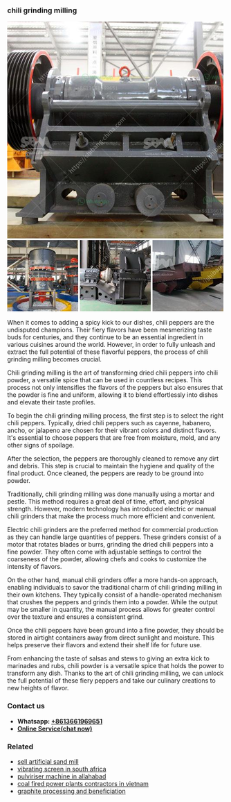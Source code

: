 <h3>chili grinding milling</h3><img src='1706767924.jpg' alt=''><p>When it comes to adding a spicy kick to our dishes, chili peppers are the undisputed champions. Their fiery flavors have been mesmerizing taste buds for centuries, and they continue to be an essential ingredient in various cuisines around the world. However, in order to fully unleash and extract the full potential of these flavorful peppers, the process of chili grinding milling becomes crucial.</p><p>Chili grinding milling is the art of transforming dried chili peppers into chili powder, a versatile spice that can be used in countless recipes. This process not only intensifies the flavors of the peppers but also ensures that the powder is fine and uniform, allowing it to blend effortlessly into dishes and elevate their taste profiles.</p><p>To begin the chili grinding milling process, the first step is to select the right chili peppers. Typically, dried chili peppers such as cayenne, habanero, ancho, or jalapeno are chosen for their vibrant colors and distinct flavors. It's essential to choose peppers that are free from moisture, mold, and any other signs of spoilage.</p><p>After the selection, the peppers are thoroughly cleaned to remove any dirt and debris. This step is crucial to maintain the hygiene and quality of the final product. Once cleaned, the peppers are ready to be ground into powder.</p><p>Traditionally, chili grinding milling was done manually using a mortar and pestle. This method requires a great deal of time, effort, and physical strength. However, modern technology has introduced electric or manual chili grinders that make the process much more efficient and convenient.</p><p>Electric chili grinders are the preferred method for commercial production as they can handle large quantities of peppers. These grinders consist of a motor that rotates blades or burrs, grinding the dried chili peppers into a fine powder. They often come with adjustable settings to control the coarseness of the powder, allowing chefs and cooks to customize the intensity of flavors.</p><p>On the other hand, manual chili grinders offer a more hands-on approach, enabling individuals to savor the traditional charm of chili grinding milling in their own kitchens. They typically consist of a handle-operated mechanism that crushes the peppers and grinds them into a powder. While the output may be smaller in quantity, the manual process allows for greater control over the texture and ensures a consistent grind.</p><p>Once the chili peppers have been ground into a fine powder, they should be stored in airtight containers away from direct sunlight and moisture. This helps preserve their flavors and extend their shelf life for future use.</p><p>From enhancing the taste of salsas and stews to giving an extra kick to marinades and rubs, chili powder is a versatile spice that holds the power to transform any dish. Thanks to the art of chili grinding milling, we can unlock the full potential of these fiery peppers and take our culinary creations to new heights of flavor.</p><h3>Contact us</h3><ul><li><strong>Whatsapp:&nbsp;<a href="https://wa.me/8613661969651">+8613661969651</a></strong></li><li><a href="https://swt.shibang-china.com/?git&amp;zhl&amp;chili grinding milling"><strong>Online Service(chat now)</strong></a></li></ul><h3>Related</h3><ul><li><a href='sell artificial sand mill.md'>sell artificial sand mill</a></li><li><a href='vibrating screen in south africa.md'>vibrating screen in south africa</a></li><li><a href='pulviriser machine in allahabad.md'>pulviriser machine in allahabad</a></li><li><a href='coal fired power plants contractors in vietnam.md'>coal fired power plants contractors in vietnam</a></li><li><a href='graphite processing and beneficiation.md'>graphite processing and beneficiation</a></li></ul>